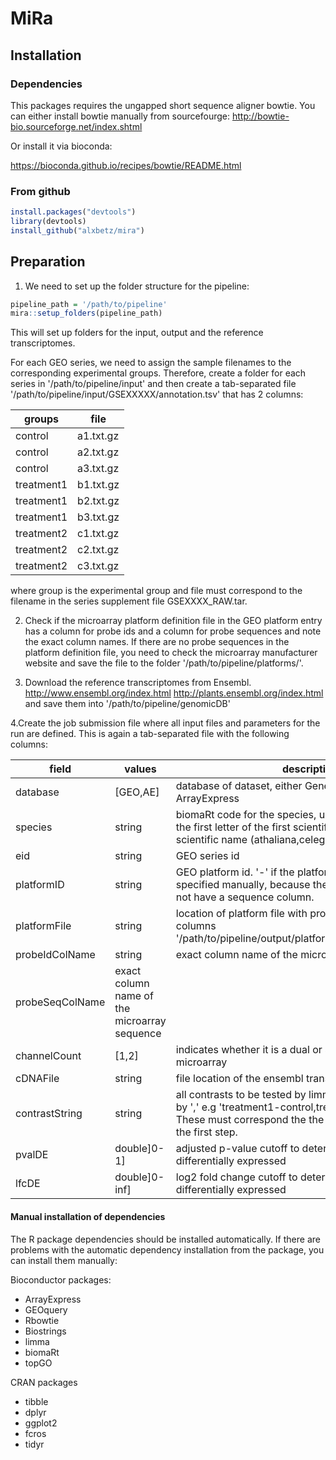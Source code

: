 # MiRa

## Installation

### Dependencies

This packages requires the ungapped short sequence aligner bowtie. You can either install bowtie manually from sourcefourge:
http://bowtie-bio.sourceforge.net/index.shtml

Or install it via bioconda:

https://bioconda.github.io/recipes/bowtie/README.html

### From github

```R
install.packages("devtools")
library(devtools)
install_github("alxbetz/mira")
```

## Preparation

1. We need to set up the folder structure for the pipeline:
```R
pipeline_path = '/path/to/pipeline'
mira::setup_folders(pipeline_path)
```
This will set up folders for the input, output and the reference transcriptomes.

For each GEO series, we need to assign the sample filenames to the corresponding experimental groups. Therefore, create a folder for each series in '/path/to/pipeline/input' and then create a tab-separated file  '/path/to/pipeline/input/GSEXXXXX/annotation.tsv' that has 2 columns:

groups | file
-----|-----
control | a1.txt.gz
control | a2.txt.gz
control | a3.txt.gz
treatment1 | b1.txt.gz
treatment1 | b2.txt.gz
treatment1 | b3.txt.gz
treatment2 | c1.txt.gz
treatment2 | c2.txt.gz
treatment2 | c3.txt.gz
  
where group is the experimental group and file must correspond to the filename in the series supplement file GSEXXXX_RAW.tar.

2. Check if the microarray platform definition file in the GEO platform entry has a column for probe ids and a column for probe sequences and note the exact column names. If there are no probe sequences in the platform definition file, you need to check the microarray manufacturer website and save the file to the folder '/path/to/pipeline/platforms/'.

3. Download the reference transcriptomes 
from Ensembl.
http://www.ensembl.org/index.html
http://plants.ensembl.org/index.html
and save them into
'/path/to/pipeline/genomicDB'

4.Create the job submission file where all input files and parameters for the run are defined. This is again a tab-separated file with the following columns:


field | values | description
-----|----- | -----
database| [GEO,AE] | database of dataset, either Gene Expression Omnibus or ArrayExpress
species| string | biomaRt code for the species, usually a concatenation of the first letter of the first scientific name and the last scientific name (athaliana,celegans,drerio)
eid| string | GEO series id
platformID| string | GEO platform id. '-' if the platform file needs to be specified manually, because the GEO platform file does not have a sequence column.
platformFile| string | location of platform file with probe_id and sequence columns '/path/to/pipeline/output/platforms/platformFileName.txt'
probeIdColName| string | exact column name of the microarray probe id columns
probeSeqColName| exact column name of the microarray sequence
channelCount| [1,2] | indicates whether it is a dual or single channel microarray
cDNAFile| string | file location of the ensembl transcriptome
contrastString| string | all contrasts to be tested by limma and fcros separated by ',' e.g 'treatment1-control,treatment2-control'. These must correspond the the groups you assigned in the first step.
pvalDE| double]0-1] | adjusted p-value cutoff to determine which genes are differentially expressed
lfcDE| double]0-inf] | log2 fold change cutoff to determine which genes are differentially expressed


#### Manual installation of dependencies

The R package dependencies should be installed automatically. 
If there are problems with the automatic dependency installation from the package, you can install them manually:

Bioconductor packages:

* ArrayExpress
* GEOquery
* Rbowtie
* Biostrings
* limma
* biomaRt
* topGO

CRAN packages

* tibble
* dplyr
* ggplot2
* fcros
* tidyr




